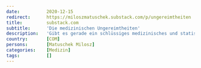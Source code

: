 ```yaml
---
date:          2020-12-15
redirect:      https://miloszmatuschek.substack.com/p/ungereimtheiten
title:         substack.com
subtitle:      'Die medizinischen Ungereimtheiten'
description:   'Gibt es gerade ein schlüssiges medizinisches und statistisches Gesamtkonzept? Teil 1 der Serie "Der Corona-Komplex".'
country:       [COM]
persons:       [Matuschek Milosz]
categories:    [Medizin]
tags:          []
---
```


